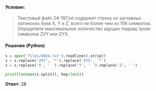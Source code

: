 #### Условие:
> Текстовый файл 24-197.txt содержит строку из заглавных латинских букв X, Y и Z, всего не более чем из 106 символов. Определите максимальное количество идущих подряд троек символов ZXY или ZYX.

#### Решение (Python)
```python
s = open('files/4924.txt').readline().strip()
s = s.replace('ZXY', '*').replace('ZYX', '*')
s = s.replace('X', ' ').replace('Y', ' ').replace('Z', ' ')

print(len(max(s.split(), key=len)))
```

**Ответ:** 28
